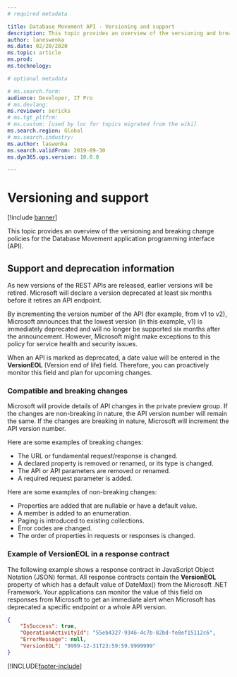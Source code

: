 ```yaml
---
# required metadata

title: Database Movement API - Versioning and support
description: This topic provides an overview of the versioning and breaking change policies for the Database Movement application programming interface (API).
author: laneswenka
ms.date: 02/20/2020
ms.topic: article
ms.prod: 
ms.technology: 

# optional metadata

# ms.search.form: 
audience: Developer, IT Pro
# ms.devlang: 
ms.reviewer: sericks
# ms.tgt_pltfrm: 
# ms.custom: [used by loc for topics migrated from the wiki]
ms.search.region: Global
# ms.search.industry: 
ms.author: laswenka
ms.search.validFrom: 2019-09-30
ms.dyn365.ops.version: 10.0.0

---
```


# Versioning and support

[!include [banner](../../includes/banner.md)]

This topic provides an overview of the versioning and breaking change policies for the Database Movement application programming interface (API).

## Support and deprecation information

As new versions of the REST APIs are released, earlier versions will be retired. Microsoft will declare a version deprecated at least six months before it retires an API endpoint.

By incrementing the version number of the API (for example, from v1 to v2), Microsoft announces that the lowest version (in this example, v1) is immediately deprecated and will no longer be supported six months after the announcement. However, Microsoft might make exceptions to this policy for service health and security issues.

When an API is marked as deprecated, a date value will be entered in the **VersionEOL** (Version end of life) field. Therefore, you can proactively monitor this field and plan for upcoming changes.

### Compatible and breaking changes

Microsoft will provide details of API changes in the private preview group. If the changes are non-breaking in nature, the API version number will remain the same. If the changes are breaking in nature, Microsoft will increment the API version number.

Here are some examples of breaking changes:

* The URL or fundamental request/response is changed.
* A declared property is removed or renamed, or its type is changed.
* The API or API parameters are removed or renamed.
* A required request parameter is added.

Here are some examples of non-breaking changes:

* Properties are added that are nullable or have a default value.
* A member is added to an enumeration.
* Paging is introduced to existing collections.
* Error codes are changed.
* The order of properties in requests or responses is changed.

### Example of VersionEOL in a response contract

The following example shows a response contract in JavaScript Object Notation (JSON) format. All response contracts contain the **VersionEOL** property of which has a default value of DateMax() from the Microsoft .NET Framework. Your applications can monitor the value of this field on responses from Microsoft to get an immediate alert when Microsoft has deprecated a specific endpoint or a whole API version.

```json
{
    "IsSuccess": true,
    "OperationActivityId": "55eb4327-9346-4c7b-82bd-fe8ef15112c6",
    "ErrorMessage": null,
    "VersionEOL": "9999-12-31T23:59:59.9999999"
}
```


[!INCLUDE[footer-include](../../../../includes/footer-banner.md)]